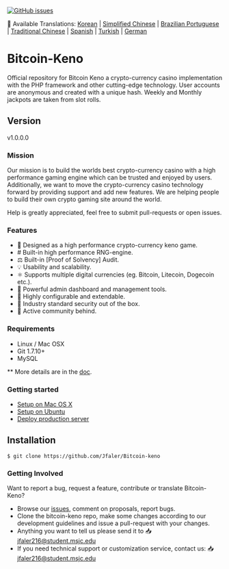  [![GitHub issues](https://img.shields.io/github/issues/Jfaler/Bitcoin-keno.svg)](https://github.com/Jfaler/Bitcoin-Slot-Machine/issues)

:memo: Available Translations: [Korean](https://github.com/Jfaler/bitcoin-keno/tree/master/docs-translations/ko-KR/project/README.md) | [Simplified Chinese](https://github.com/Jfaler/bitcoin-keno/tree/master/docs-translations/zh-CN/project/README.md) | [Brazilian Portuguese](https://github.com/Jfaler/bitcoin-keno/tree/master/docs-translations/pt-BR/project/README.md) | [Traditional Chinese](https://github.com/Jfaler/bitcoin-keno/tree/master/docs-translations/zh-TW/project/README.md) | [Spanish](https://github.com/Jfaler/bitcoin-keno/tree/master/docs-translations/es/project/README.md) | [Turkish](https://github.com/Jfaler/bitcoin-keno/tree/master/docs-translations/tr-TR/project/README.md) | [German](https://github.com/Jfaler/bitcoin-keno/tree/master/docs-translations/de-DE/project/README.md)

# Bitcoin-Keno
Official repository for Bitcoin Keno a crypto-currency casino implementation with the PHP framework and other cutting-edge technology. User accounts are anonymous and created with a unique hash. Weekly and Monthly jackpots are taken from slot rolls.

## Version 

v1.0.0.0

### Mission

Our mission is to build the worlds best crypto-currency casino with a high performance gaming engine which can be trusted and enjoyed by users. Additionally, we want to move the crypto-currency casino technology forward by providing support and add new features. We are helping people to build their own crypto gaming site around the world.

Help is greatly appreciated, feel free to submit pull-requests or open issues.

### Features

* 🎰 Designed as a high performance crypto-currency keno game.
* #️ Built-in high performance RNG-engine.
* ⚖️ Built-in [Proof of Solvency] Audit.
* 💡 Usability and scalability.
* ⚛️ Supports multiple digital currencies (eg. Bitcoin, Litecoin, Dogecoin etc.).
* 📖 Powerful admin dashboard and management tools.
* 🔧 Highly configurable and extendable.
* 🔐 Industry standard security out of the box.
* 💬 Active community behind.

### Requirements

* Linux / Mac OSX
* Git 1.7.10+
* MySQL

** More details are in the [doc](doc).

### Getting started

* [Setup on Mac OS X](doc/setup-local-osx.md)
* [Setup on Ubuntu](doc/setup-local-ubuntu.md)
* [Deploy production server](doc/deploy-production-server.md)

## Installation
`
$ git clone https://github.com/Jfaler/Bitcoin-keno
`

### Getting Involved

Want to report a bug, request a feature, contribute or translate Bitcoin-Keno?

* Browse our [issues](https://github.com/Jfaler/bitcoin-keno/issues), comment on proposals, report bugs.
* Clone the bitcoin-keno repo, make some changes according to our development guidelines and issue a pull-request with your changes.
* Anything you want to tell us please send it to 📥 [jfaler216@student.msjc.edu](mailto:jfaler216@student.msjc.edu)
* If you need technical support or customization service, contact us: 📥 [jfaler216@student.msjc.edu](mailto:jfaler216@student.msjc.edu)
